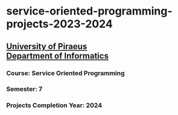 # service-oriented-programming-projects-2023-2024
## [University of Piraeus](https://www.unipi.gr/unipi/en/)<br>[Department of Informatics](https://www.cs.unipi.gr/index.php?lang=en)
### Course: Service Oriented Programming
### Semester: 7
### Projects Completion Year: 2024
